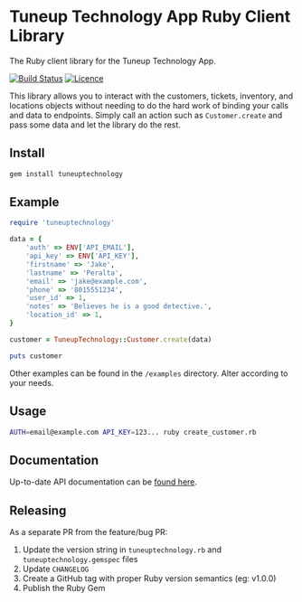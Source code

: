 # Tuneup Technology App Ruby Client Library

The Ruby client library for the Tuneup Technology App.

[![Build Status](https://github.com/tuneuptechnology/tuneuptechnology-ruby/workflows/build/badge.svg)](https://github.com/tuneuptechnology/tuneuptechnology-ruby/actions)
[![Licence](https://img.shields.io/github/license/tuneuptechnology/tuneuptechnology-ruby)](LICENSE)

This library allows you to interact with the customers, tickets, inventory, and locations objects without needing to do the hard work of binding your calls and data to endpoints. Simply call an action such as `Customer.create` and pass some data and let the library do the rest.

## Install

```bash
gem install tuneuptechnology
```

## Example

```ruby
require 'tuneuptechnology'

data = {
    'auth' => ENV['API_EMAIL'],
    'api_key' => ENV['API_KEY'],
    'firstname' => 'Jake',
    'lastname' => 'Peralta',
    'email' => 'jake@example.com',
    'phone' => '8015551234',
    'user_id' => 1,
    'notes' => 'Believes he is a good detective.',
    'location_id' => 1,
}

customer = TuneupTechnology::Customer.create(data)

puts customer
```

Other examples can be found in the `/examples` directory. Alter according to your needs.

## Usage

```bash
AUTH=email@example.com API_KEY=123... ruby create_customer.rb
```

## Documentation

Up-to-date API documentation can be [found here](https://app.tuneuptechnology.com/docs/api).

## Releasing

As a separate PR from the feature/bug PR:

1. Update the version string in `tuneuptechnology.rb` and `tuneuptechnology.gemspec` files
1. Update `CHANGELOG`
1. Create a GitHub tag with proper Ruby version semantics (eg: v1.0.0)
1. Publish the Ruby Gem
